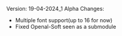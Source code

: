 Version: 19-04-2024_1 Alpha
Changes:
- Multiple font support(up to 16 for now)
- Fixed Openal-Soft seen as a submodule
